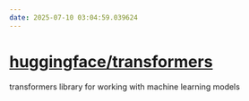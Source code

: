 ```yaml
---
date: 2025-07-10 03:04:59.039624
---
```


# [huggingface/transformers](https://github.com/huggingface/transformers)

transformers library for working with machine learning models